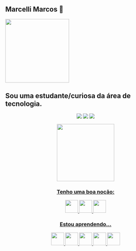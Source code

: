  ##  Marcelli Marcos 👋 
 
  <img src="https://c.tenor.com/k0FTsUOZbbsAAAAd/sonic-floss.gif" height="200" /> 

  
 ## Sou uma estudante/curiosa da área de tecnologia. </dev> 

 
 
<div  align="center">

<a href="https://instagram.com/marcellimarcos/" target="_blank"><img src="https://img.shields.io/badge/-Instagram-070307?style=for-the-badge&logo=instagram&logoColor=white" target="_blank"></a>
<a href = "mailto:contato@seu-usuário-aqui"><img src="https://img.shields.io/badge/Gmail-62964A?style=for-the-badge&logo=gmail&logoColor=white" target="_blank"></a>
 <a href="https://www.linkedin.com/in/marcelli-marcos-2a0593237/" target="_blank"><img src="https://img.shields.io/badge/-LinkedIn-070307?style=for-the-badge&logo=linkedin&logoColor=white" target="_blank"></a> 
</div>



<div align="center">
  
<a href="https://github.com/marcellimarcos">
<img height="180em" src="https://github-readme-stats.vercel.app/api?username=marcellimarcos&text_color=62964A&bg_color=070307&title_color=fbfffa&border_radius=20"/>  

  
 ### Tenho uma boa noção:    
 <img src="https://cdn.jsdelivr.net/gh/devicons/devicon/icons/photoshop/photoshop-plain.svg" width="40" height="40"/>
 <img src="https://cdn.jsdelivr.net/gh/devicons/devicon/icons/git/git-original.svg" width="40" height="40" />  
 <img src="https://cdn.jsdelivr.net/gh/devicons/devicon/icons/canva/canva-original.svg" height="40" />
          
  
 ### Estou aprendendo... 
<img src="https://cdn.jsdelivr.net/gh/devicons/devicon/icons/java/java-original.svg" width="40" height="40"/>
<img src="https://cdn.jsdelivr.net/gh/devicons/devicon/icons/javascript/javascript-original.svg" width="40" height="40"/>
<img src="https://cdn.jsdelivr.net/gh/devicons/devicon/icons/python/python-original.svg"  width="40" height="40"/>
<img src="https://cdn.jsdelivr.net/gh/devicons/devicon/icons/html5/html5-original-wordmark.svg" width="40" height="40" />
<img src="https://cdn.jsdelivr.net/gh/devicons/devicon/icons/css3/css3-original.svg" width="40" height="40"/>   </div>
  
  
 
       
